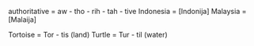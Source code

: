 

authoritative = aw - tho - rih - tah - tive
Indonesia = [Indonija]
Malaysia = [Malaija]

Tortoise = Tor - tis (land)
Turtle = Tur - til (water)